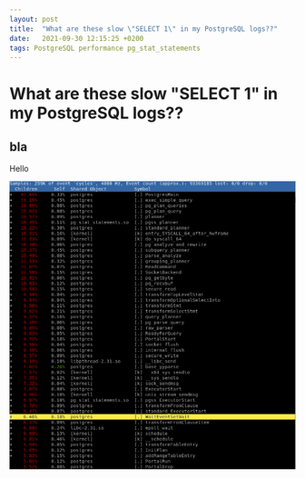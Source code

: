 ```yaml
---
layout: post
title:  "What are these slow \"SELECT 1\" in my PostgreSQL logs??"
date:   2021-09-30 12:15:25 +0200
tags: PostgreSQL performance pg_stat_statements
---
```


# What are these slow "SELECT 1" in my PostgreSQL logs??

## bla

Hello

![here is perf top](/img/perftop.png)
